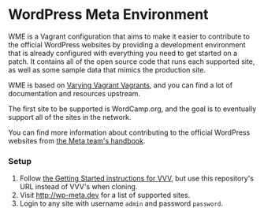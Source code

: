 # WordPress Meta Environment

WME is a Vagrant configuration that aims to make it easier to contribute to the official WordPress websites by 
providing a development environment that is already configured with everything you need to get started on a patch. 
It contains all of the open source code that runs each supported site, as well as some sample data that mimics the
production site.
 
WME is based on [Varying Vagrant Vagrants](https://github.com/Varying-Vagrant-Vagrants/VVV), and you can find 
a lot of documentation and resources upstream.
 
The first site to be supported is WordCamp.org, and the goal is to eventually support all of the sites in the
network.
 
You can find more information about contributing to the official WordPress websites from [the Meta team's
handbook](http://make.wordpress.org/meta/handbook/).

### Setup

1. Follow [the Getting Started instructions for VVV](https://github.com/Varying-Vagrant-Vagrants/VVV), but use this
repository's URL instead of VVV's when cloning.
1. Visit http://wp-meta.dev for a list of supported sites.
1. Login to any site with username `admin` and password `password`.
